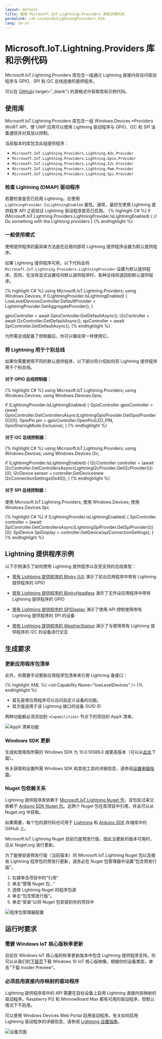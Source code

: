 ```yaml
---
layout: default
title: 使用 Microsoft.IoT.Lightning.Providers 库和示例代码
permalink: /zh-cn/win10/LightningProviders.htm
lang: zh-cn
---
```


# Microsoft.IoT.Lightning.Providers 库和示例代码
Microsoft.IoT.Lightning.Providers 库包含一组通过 Lightning 直接内存访问驱动程序与 GPIO、SPI 和 I2C 总线连接的提供程序。

可以在 [GitHub](https://github.com/ms-iot/BusProviders/tree/develop/Microsoft.IoT.Lightning.Providers){:target="_blank"} 的源格式中获取库和示例代码。

## 使用库

Microsoft.IoT.Lightning.Providers 库包含一组 Windows.Devices.\*Providers WinRT API，使 UWP 应用可以使用 Lightning 驱动程序与 GPIO、I2C 和 SPI 设备通信并对其加以控制。

当前版本的库包含此组提供程序：

* `Microsoft.IoT.Lightning.Providers.Lightning.Adc.Provider`
* `Microsoft.IoT.Lightning.Providers.Lightning.Gpio.Provider`
* `Microsoft.IoT.Lightning.Providers.Lightning.I2c.Provider`
* `Microsoft.IoT.Lightning.Providers.Lightning.Pwm.Provider`
* `Microsoft.IoT.Lightning.Providers.Lightning.Spi.Provider`

### 检查 Lightning \(DMAP\) 驱动程序

若要检查是否已启用 Lightning，应使用 `LightningProvider.IsLightningEnabled` 属性。通常，最好在使用 Lightning 提供程序 API 之前验证 Lightning 驱动程序是否已启用。
{% highlight C# %}
if (Microsoft.IoT.Lightning.Providers.LightningProvider.IsLightningEnabled)
{
    // Do something with the Lightning providers
}
{% endhighlight %}

### 一般使用模式

使用提供程序的最简单方法是在应用内部将 Lightning 提供程序设置为默认提供程序。

如果 Lightning 提供程序可用，以下代码会将 <code>Microsoft.IoT.Lightning.Providers.LightningProvider</code> 设置为默认提供程序。否则，在没有显式设置任何默认提供程序时，各种总线将退回到默认提供程序。

{% highlight C# %}
using Microsoft.IoT.Lightning.Providers;
using Windows.Devices;
if (LightningProvider.IsLightningEnabled)
{
    LowLevelDevicesController.DefaultProvider = LightningProvider.GetAggregateProvider();
}

gpioController = await GpioController.GetDefaultAsync();
i2cController = await I2cController.GetDefaultAsync();
spiController = await SpiController.GetDefaultAsync();
{% endhighlight %}

为所需总线配备了控制器后，你可以像往常一样使用它。

### 将 Lightning 用于个别总线

如果你需要使用不同的默认提供程序，以下部分将介绍如何将 Lightning 提供程序用于个别总线。

#### 对于 GPIO 总线控制器：

{% highlight C# %}
using Microsoft.IoT.Lightning.Providers;
using Windows.Devices;
using Windows.Devices.Gpio;

if (LightningProvider.IsLightningEnabled)
{
    GpioController gpioController = (await GpioController.GetControllersAsync(LightningGpioProvider.GetGpioProvider()))[0];
    GpioPin pin = gpioController.OpenPin(LED_PIN, GpioSharingMode.Exclusive);
}
{% endhighlight %}

#### 对于 I2C 总线控制器：

{% highlight C# %}
using Microsoft.IoT.Lightning.Providers;
using Windows.Devices;
using Windows.Devices.I2c;

if (LightningProvider.IsLightningEnabled)
{
    I2cController controller =  (await I2cController.GetControllersAsync(LightningI2cProvider.GetI2cProvider()))[0];
    I2cDevice sensor = controller.GetDevice(new I2cConnectionSettings(0x40));
}
{% endhighlight %}

#### 对于 SPI 总线控制器：
使用 Microsoft.IoT.Lightning.Providers; 使用 Windows.Devices; 使用 Windows.Devices.Spi;

{% highlight C# %}
if (LightningProvider.IsLightningEnabled)
{
    SpiController controller =  (await SpiController.GetControllersAsync(LightningSpiProvider.GetSpiProvider()))[0];
    SpiDevice SpiDisplay = controller.GetDevice(spiConnectionSettings);
}
{% endhighlight %}

## Lightning 提供程序示例

以下示例演示了如何使用 Lightning 提供程序以及受支持的总线类型：

* [带有 Lightning 提供程序的 Blinky \(UI\)]({{site.baseurl}}/{{page.lang}}/win10/samples/BlinkyUILightning.htm) 演示了前台应用程序中带有 Lightning 提供程序的 GPIO

* [带有 Lightning 提供程序的 BlinkyHeadless]({{site.baseurl}}/{{page.lang}}/win10/samples/BlinkyHeadlessLightning.htm) 演示了无外设应用程序中带有 Lightning 提供程序的 GPIO

* [带有 Lightning 提供程序的 SPIDisplay]({{site.baseurl}}/{{page.lang}}/win10/samples/SPIDisplayLightning.htm) 演示了使用 API 控制使用带有 Lightning 提供程序的 SPI 的设备

* [带有 Lightning 提供程序的 WeatherStation]({{site.baseurl}}/{{page.lang}}/win10/samples/WeatherStationLightning.htm) 演示了与使用带有 Lightning 提供程序的 I2C 的设备进行交互

## 生成要求

### 更新应用程序包清单

此外，你需要手动更新应用程序包清单来引用 Lightning 备接口：

{% highlight XML %}
<iot:Capability Name="lowLevelDevices" />
<DeviceCapability Name="109b86ad-f53d-4b76-aa5f-821e2ddf2141"/>
{% endhighlight %}

* 首先是使应用程序可以访问自定义设备的功能。
* 其次是适用于该 Lightning 接口的设备 GUID ID

两种功能都必须添加到 `<Capabilities>` 节点下的项目的 AppX 清单。

![AppX 清单功能]({{site.baseurl}}/Resources/images/Lightning/update_manifest.png)

### Windows SDK 更新

生成和使用库所需的 Windows SDK 为 10.0.10586.0 或更高版本（可以从[此处](https://dev.windows.com/zh-cn/downloads/windows-10-sdk)下载）。

有关获取和设置所需 Windows SDK 和其他工具的详细信息，请参阅[设置电脑指南]({{site.baseurl}}/{{page.lang}}/win10/SetupPCRPI.htm)。

### Nuget 包依赖关系

Lightning 提供程序库依赖于 [Microsoft.IoT.Lightning Nuget 包](https://www.nuget.org/packages/Microsoft.IoT.Lightning)，该包反过来又依赖于 [Arduino SDK Nuget 包](https://www.nuget.org/packages/Microsoft.IoT.SDKFromArduino)。这两个 Nuget 包在库项目中引用，并且可以从 Nuget.org 中获取。

如果需要，每个包的源代码也可用于 [Lightning](https://github.com/ms-iot/lightning) 和 [Arduino SDK](https://github.com/ms-iot/arduino-sdk) 存储库中的 GitHub 上。

Microsoft.IoT.Lightning Nuget 目前仍是预发行版，因此当更新的版本可用时，应从 Nuget.org 进行更新。

为了能够安装预发行版（当前版本）的 Microsoft.IoT.Lightning Nuget 包以及接收 Lightning 程序包的预发行更新，请务必在 Nuget 包管理器中设置“包含预发行版”。

1. 右键单击项目中的“引用”
1. 单击“管理 Nuget 包...”
1. 选择 Lightning Nuget 的程序包源
1. 单击“包含预发行版”。
1. 单击“安装”以将 Nuget 包安装到你的项目中

![程序包管理器配置]({{site.baseurl}}/Resources/images/Lightning/Nuget_PackageManager.png)

## 运行时要求

### 需要 Windows IoT 核心版秋季更新
目前仅 Windows IoT 核心版的秋季更新版本中包含 Lightning 提供程序支持。你可以从我们的[下载页]({{site.baseurl}}/{{page.lang}}/Downloads.htm)下载 Windows 10 IoT 核心版映像。根据你的设备类型，单击“下载 Insider Preview”。

### 必须启用直接内存映射的驱动程序
 
Lightning 提供程序库中的 API 需要在目标设备上启用 Lightning 直接内存映射的驱动程序。Raspberry Pi2 和 MinnowBoard Max 都有可用的驱动程序，但默认情况下不启用。

可以使用 Windows Devices Web Portal 启用驱动程序。有关如何启用 Lightning 驱动程序的详细信息，请参阅 [Lightning 设置指南]({{site.baseurl}}/{{page.lang}}/win10/LightningSetup.htm)。

![设备页面]({{site.baseurl}}/Resources/images/Lightning/dmap4.png)

